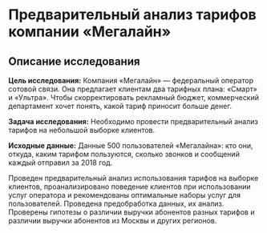 # Предварительный анализ тарифов компании «Мегалайн»
## Описание исследования
**Цель исследования:** Компания «Мегалайн» — федеральный оператор сотовой связи. Она предлагает клиентам  два тарифных плана: «Смарт» и «Ультра». Чтобы скорректировать рекламный бюджет, коммерческий департамент хочет понять, какой тариф приносит больше денег.

**Задача исследования:** Необходимо провести предварительный анализ тарифов на небольшой выборке клиентов. 

**Исходные данные:** Данные 500 пользователей «Мегалайна»: кто они, откуда, каким тарифом пользуются, сколько звонков и сообщений каждый отправил за 2018 год.

Проведен предварительный анализ использования тарифов на выборке клиентов, проанализировано поведение клиентов при использовании услуг оператора и рекомендованы оптимальные наборы услуг для пользователей. Проведена предобработка данных, их анализ. Проверены гипотезы о различии выручки абонентов разных тарифов и различии выручки абонентов из Москвы и других регионов.
